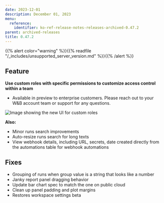 ```yaml
---
date: 2023-12-01
description: December 01, 2023
menu:
  reference:
    identifier: ko-ref-release-notes-releases-archived-0.47.2
parent: archived-releases
title: 0.47.2
---
```


{{% alert color="warning" %}}{{% readfile "/_includes/unsupported_server_version.md" %}}{{% /alert %}}

## Feature

**Use custom roles with specific permissions to customize access control within a team**
* Available in preview to enterprise customers. Please reach out to your W&B account team or support for any questions.

![Image showing the new UI for custom roles](custom_roles_ui.png)

**Also:**

* Minor runs search improvements
* Auto-resize runs search for long texts
* View webhook details, including URL, secrets, date created directly from the automations table for webhook automations

## Fixes

* Grouping of runs when group value is a string that looks like a number
* Janky report panel dragging behavior
* Update bar chart spec to match the one on public cloud
* Clean up panel padding and plot margins
* Restores workspace settings beta